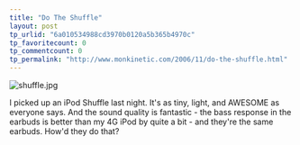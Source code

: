 ```yaml
---
title: "Do The Shuffle"
layout: post
tp_urlid: "6a010534988cd3970b0120a5b365b4970c"
tp_favoritecount: 0
tp_commentcount: 0
tp_permalink: "http://www.monkinetic.com/2006/11/do-the-shuffle.html"
---
```

<img alt="shuffle.jpg" class="at-xid-6a010534988cd3970b0120a5b365b6970c" id="image2410" src="http://steveivy.typepad.com/.a/6a010534988cd3970b0120a5b365b6970c-pi" />

I picked up an iPod Shuffle last night. It&#39;s as tiny, light, and AWESOME as everyone says. And the sound quality is fantastic - the bass response in the earbuds is better than my 4G iPod by quite a bit - and they&#39;re the same earbuds. How&#39;d they do that?
